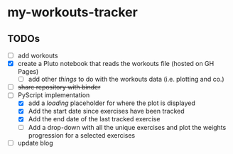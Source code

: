 # my-workouts-tracker

## TODOs
- [ ] add workouts
- [x] create a Pluto notebook that reads the workouts file (hosted on GH Pages)
  - [ ] add other _things_ to do with the workouts data (i.e. plotting and co.)
- [ ] ~~share repository with binder~~
- [ ] PyScript implementation
  - [x] add a _loading_ placeholder for where the plot is displayed
  - [x] Add the start date since exercises have been tracked
  - [x] Add the end date of the last tracked exercise
  - [ ] Add a drop-down with all the unique exercises and plot the weights progression for a selected exercises
- [ ] update blog 
